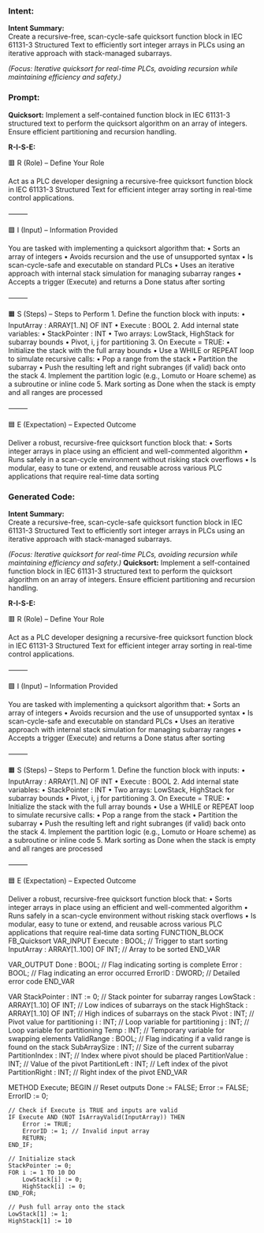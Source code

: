 ### Intent:
**Intent Summary:**  
Create a recursive-free, scan-cycle-safe quicksort function block in IEC 61131-3 Structured Text to efficiently sort integer arrays in PLCs using an iterative approach with stack-managed subarrays.  

*(Focus: Iterative quicksort for real-time PLCs, avoiding recursion while maintaining efficiency and safety.)*

### Prompt:
**Quicksort:**
Implement a self-contained function block in IEC 61131-3 structured text to perform the quicksort algorithm on an array of integers. Ensure efficient partitioning and recursion handling.

**R-I-S-E:**

🟥 R (Role) – Define Your Role

Act as a PLC developer designing a recursive-free quicksort function block in IEC 61131-3 Structured Text for efficient integer array sorting in real-time control applications.

⸻

🟩 I (Input) – Information Provided

You are tasked with implementing a quicksort algorithm that:
	•	Sorts an array of integers
	•	Avoids recursion and the use of unsupported syntax
	•	Is scan-cycle-safe and executable on standard PLCs
	•	Uses an iterative approach with internal stack simulation for managing subarray ranges
	•	Accepts a trigger (Execute) and returns a Done status after sorting

⸻

🟧 S (Steps) – Steps to Perform
	1.	Define the function block with inputs:
	•	InputArray : ARRAY[1..N] OF INT
	•	Execute : BOOL
	2.	Add internal state variables:
	•	StackPointer : INT
	•	Two arrays: LowStack, HighStack for subarray bounds
	•	Pivot, i, j for partitioning
	3.	On Execute = TRUE:
	•	Initialize the stack with the full array bounds
	•	Use a WHILE or REPEAT loop to simulate recursive calls:
	•	Pop a range from the stack
	•	Partition the subarray
	•	Push the resulting left and right subranges (if valid) back onto the stack
	4.	Implement the partition logic (e.g., Lomuto or Hoare scheme) as a subroutine or inline code
	5.	Mark sorting as Done when the stack is empty and all ranges are processed

⸻

🟦 E (Expectation) – Expected Outcome

Deliver a robust, recursive-free quicksort function block that:
	•	Sorts integer arrays in place using an efficient and well-commented algorithm
	•	Runs safely in a scan-cycle environment without risking stack overflows
	•	Is modular, easy to tune or extend, and reusable across various PLC applications that require real-time data sorting

### Generated Code:
**Intent Summary:**  
Create a recursive-free, scan-cycle-safe quicksort function block in IEC 61131-3 Structured Text to efficiently sort integer arrays in PLCs using an iterative approach with stack-managed subarrays.  

*(Focus: Iterative quicksort for real-time PLCs, avoiding recursion while maintaining efficiency and safety.)*
**Quicksort:**
Implement a self-contained function block in IEC 61131-3 structured text to perform the quicksort algorithm on an array of integers. Ensure efficient partitioning and recursion handling.

**R-I-S-E:**

🟥 R (Role) – Define Your Role

Act as a PLC developer designing a recursive-free quicksort function block in IEC 61131-3 Structured Text for efficient integer array sorting in real-time control applications.

⸻

🟩 I (Input) – Information Provided

You are tasked with implementing a quicksort algorithm that:
	•	Sorts an array of integers
	•	Avoids recursion and the use of unsupported syntax
	•	Is scan-cycle-safe and executable on standard PLCs
	•	Uses an iterative approach with internal stack simulation for managing subarray ranges
	•	Accepts a trigger (Execute) and returns a Done status after sorting

⸻

🟧 S (Steps) – Steps to Perform
	1.	Define the function block with inputs:
	•	InputArray : ARRAY[1..N] OF INT
	•	Execute : BOOL
	2.	Add internal state variables:
	•	StackPointer : INT
	•	Two arrays: LowStack, HighStack for subarray bounds
	•	Pivot, i, j for partitioning
	3.	On Execute = TRUE:
	•	Initialize the stack with the full array bounds
	•	Use a WHILE or REPEAT loop to simulate recursive calls:
	•	Pop a range from the stack
	•	Partition the subarray
	•	Push the resulting left and right subranges (if valid) back onto the stack
	4.	Implement the partition logic (e.g., Lomuto or Hoare scheme) as a subroutine or inline code
	5.	Mark sorting as Done when the stack is empty and all ranges are processed

⸻

🟦 E (Expectation) – Expected Outcome

Deliver a robust, recursive-free quicksort function block that:
	•	Sorts integer arrays in place using an efficient and well-commented algorithm
	•	Runs safely in a scan-cycle environment without risking stack overflows
	•	Is modular, easy to tune or extend, and reusable across various PLC applications that require real-time data sorting
FUNCTION_BLOCK FB_Quicksort
VAR_INPUT
    Execute : BOOL; // Trigger to start sorting
    InputArray : ARRAY[1..100] OF INT; // Array to be sorted
END_VAR

VAR_OUTPUT
    Done : BOOL; // Flag indicating sorting is complete
    Error : BOOL; // Flag indicating an error occurred
    ErrorID : DWORD; // Detailed error code
END_VAR

VAR
    StackPointer : INT := 0; // Stack pointer for subarray ranges
    LowStack : ARRAY[1..10] OF INT; // Low indices of subarrays on the stack
    HighStack : ARRAY[1..10] OF INT; // High indices of subarrays on the stack
    Pivot : INT; // Pivot value for partitioning
    i : INT; // Loop variable for partitioning
    j : INT; // Loop variable for partitioning
    Temp : INT; // Temporary variable for swapping elements
    ValidRange : BOOL; // Flag indicating if a valid range is found on the stack
    SubArraySize : INT; // Size of the current subarray
    PartitionIndex : INT; // Index where pivot should be placed
    PartitionValue : INT; // Value of the pivot
    PartitionLeft : INT; // Left index of the pivot
    PartitionRight : INT; // Right index of the pivot
END_VAR

METHOD Execute;
BEGIN
    // Reset outputs
    Done := FALSE;
    Error := FALSE;
    ErrorID := 0;

    // Check if Execute is TRUE and inputs are valid
    IF Execute AND (NOT IsArrayValid(InputArray)) THEN
        Error := TRUE;
        ErrorID := 1; // Invalid input array
        RETURN;
    END_IF;

    // Initialize stack
    StackPointer := 0;
    FOR i := 1 TO 10 DO
        LowStack[i] := 0;
        HighStack[i] := 0;
    END_FOR;

    // Push full array onto the stack
    LowStack[1] := 1;
    HighStack[1] := 10
